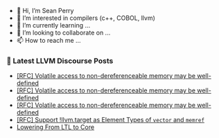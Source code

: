 - 👋 Hi, I’m Sean Perry
- 👀 I’m interested in compilers (c++, COBOL, llvm)
- 🌱 I’m currently learning ...
- 💞️ I’m looking to collaborate on ...
- 📫 How to reach me ...

<!---
s66perry/s66perry is a ✨ special ✨ repository because its `README.md` (this file) appears on your GitHub profile.
You can click the Preview link to take a look at your changes.
--->
### 📕 Latest LLVM Discourse Posts

<!-- DISCOURSE-LLVM:START -->
- [[RFC] Volatile access to non-dereferenceable memory may be well-defined](https://discourse.llvm.org/t/rfc-volatile-access-to-non-dereferenceable-memory-may-be-well-defined/86303#post_3)
- [[RFC] Volatile access to non-dereferenceable memory may be well-defined](https://discourse.llvm.org/t/rfc-volatile-access-to-non-dereferenceable-memory-may-be-well-defined/86303#post_2)
- [[RFC] Volatile access to non-dereferenceable memory may be well-defined](https://discourse.llvm.org/t/rfc-volatile-access-to-non-dereferenceable-memory-may-be-well-defined/86303#post_1)
- [[RFC] Support !llvm.target as Element Types of `vector` and `memref`](https://discourse.llvm.org/t/rfc-support-llvm-target-as-element-types-of-vector-and-memref/86302#post_1)
- [Lowering From LTL to Core](https://discourse.llvm.org/t/lowering-from-ltl-to-core/86263#post_4)
<!-- DISCOURSE-LLVM:END -->
